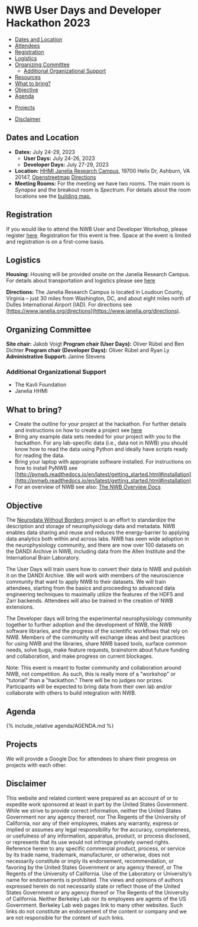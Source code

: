 # NWB User Days and Developer Hackathon 2023

[//]: # (  * [Report]&#40;#report&#41;)
  * [Dates and Location](#dates-and-location)
  * [Attendees](#attendees)
  * [Registration](#registration)
  * [Logistics](#logistics)
  * [Organizing Committee](#organizing-committee)
    * [Additional Organizational Support](#additional-organizational-support)
  * [Resources](#resources)
  * [What to bring?](#what-to-bring)
  * [Objective](#objective)
  * [Agenda](#agenda)

[//]: # (    * [User Days]&#40;#agenda-user-days&#41;)

[//]: # (    * [Developer Days]&#40;#agenda-developer-days&#41;)

[//]: # (    * [Calendar]&#40;#agenda-calendar&#41;)
  * [Projects](#projects)

[//]: # (     * [Creating a New Project]&#40;projects/README.md&#41;)
[//]: # (  * [Registrants]&#40;#registrants&#41;)
[//]: # (  * [Attending Remotely]&#40;#attending-remotely&#41;)
[//]: # (  * [Resources]&#40;#resources&#41;)
  * [Disclaimer](#disclaimer)

[//]: # (## Report)

[//]: # ()
[//]: # (The final report for the 15th NWB Developer Hackathon and User Days is now available:)

## Dates and Location

- **Dates:** July 24-29, 2023
  - **User Days:** July 24-26, 2023
  - **Developer Days:** July 27-29, 2023
- **Location:** [HHMI Janelia Research Campus](https://www.janelia.org/), 19700 Helix Dr, Ashburn, VA 20147,
  [Openstreetmap](https://www.openstreetmap.org/?mlat=39.0708&mlon=-77.4655#map=14/39.0708/-77.4655)
  [Directions](https://www.janelia.org/directions)
- **Meeting Rooms:** For the meeting we have two rooms. The main room is *Synapse* and the breakout room is *Spectrum*.
  For details about the room locations see the [building map.](travel/janelia_room_plan_for_6th_nwbn_hackathon.pdf)

## Registration

If you would like to attend the NWB User and Developer Workshop, please register 
[here](https://forms.gle/ZqgUKDCfcX9XT8AbA). Registration for this event is free. Space at the event is limited and 
registration is on a first-come basis.

## Logistics

**Housing:** Housing will be provided onsite on the Janelia Research Campus. For details about transportation and 
logistics please see [here](https://www.dropbox.com/s/i2540enmapap05o/Janelia%20travel%20logistics.pdf?dl=0)

[//]: # (**Travel:** Travel support is being provided by The Kavli Foundation. As housing will be onsite on the Janelia )

[//]: # (research campus, travel support is intended for flights &#40;not housing&#41;. Funds available to support attendee travel are limited! Travel arrangements must be pre-approved by the Foundation’s Executive Assistant. If you use the Kavli travel services &#40;recommended&#41; then please CC Stephanie Albin &#40;salbin@kavlifoundation.org&#41; to get approval for the travel cost. Also, if you are planing to book your own flights then please make sure to get PRE-APPROVAL from Stephanie Albin &#40;salbin at kavlifoundation.org&#41;. Please see the [Kavli reimbursement guidelines]&#40;travel/Kavli_Reimbursement_Guidelines.pdf&#41; for details. The traveler profile form is available [here]&#40;travel/CT_Traveler_Profile.docx&#41;.)

**Directions:** The Janelia Research Campus is located in Loudoun County, Virginia – just 30 miles from Washington, DC,
and about eight miles north of Dulles International Airport (IAD). For directions see
[https://www.janelia.org/directions](https://www.janelia.org/directions).


## Organizing Committee

**Site chair:** Jakob Voigt
**Program chair (User Days):**  Oliver Rübel and Ben Dichter
**Program chair (Developer Days):** Oliver Rübel and Ryan Ly
**Administrative Support:** Janine Stevens

### Additional Organizational Support

- The Kavli Foundation
- Janelia HHMI

[//]: # ()
[//]: # (## Resources)

[//]: # ()
[//]: # (### Talks)

[//]: # (The slides for the talks presented during the User Days are available [here.]&#40;https://drive.google.com/drive/folders/18oG1rRJpluXQJJQaH4xbz6u58LXPiZbI?usp=sharing&#41;)

[//]: # ()
[//]: # (### Code)

[//]: # ()
[//]: # (Ben Dichter's electrophysiology tutorial &#40;Day 1&#41;:)

[//]: # ()
[//]: # (* [python jupyter notebook]&#40;http://htmlpreview.github.io/?https://github.com/NeurodataWithoutBorders/nwb_hackathons/blob/master/HCK06_2019_Janelia/NWB_tutorial_2019_python.html&#41;)

[//]: # (* [matlab code]&#40;http://htmlpreview.github.io/?https://github.com/NeurodataWithoutBorders/nwb_hackathons/blob/master/HCK06_2019_Janelia/NWB_tutorial_2019_matlab.html&#41;)

[//]: # ()
[//]: # (Tom Davidson's 'early adopter experiences' talk &#40;Day 1&#41;:)

[//]: # ()
[//]: # (* [Repo containing notebooks in talk]&#40;https://github.com/LorenFrankLab/franklab-nwb-hack/tree/master/hackathon-6&#41;)

## What to bring?

* Create the outline for your project at the hackathon. For further details and instructions on how to create a project see [here](projects/README.md)
* Bring any example data sets needed for your project with you to the hackathon. For any lab-specific data (i.e., data not in NWB) you should know how to read the data using Python and ideally have scripts ready for reading the data.
* Bring your laptop with appropriate software installed. For instructions on how to install PyNWB see [http://pynwb.readthedocs.io/en/latest/getting_started.html#installation](http://pynwb.readthedocs.io/en/latest/getting_started.html#installation)
* For an overview of NWB see also: [The NWB Overview Docs](https://nwb-overview.readthedocs.io/en/latest/)

## Objective

The [Neurodata Without Borders](nwb.org) project is an effort to standardize the description and storage of neurophysiology
data and metadata. NWB enables data sharing and reuse and reduces the energy-barrier to applying data analytics both within
and across labs. NWB has seen wide adoption in the neurophysiology community, and there are now over 100 datasets on the
DANDI Archive in NWB, including data from the Allen Institute and the International Brain Laboratory.

The User Days will train users how to convert their data to NWB and publish it on the DANDI Archive. 
We will work with members of the neuroscience community that want to apply NWB to their datasets. We will train 
attendees, starting from the basics and proceeding to advanced data engineering techniques to maximally utilize the
features of the HDF5 and Zarr backends. Attendees will also be trained in the creation of NWB extensions.

The Developer days will bring the experimental neurophysiology community together to further adoption and the
development of NWB, the NWB software libraries, and the progress of the scientific workflows that rely on NWB. Members of
the community will exchange ideas and best practices for using NWB and the libraries, share NWB based tools, surface 
common needs, solve bugs, make feature requests, brainstorm about future funding and collaboration, and make progress 
on current blockages.

Note: This event is meant to foster community and collaboration around NWB, not competition. As such, this is really
more of a "workshop" or "tutorial" than a "hackathon." There will be no judges nor prizes. Participants will be expected
to bring data from their own lab and/or collaborate with others to build integration with NWB.

## Agenda

<!-- ORGANIZERS: please edit AGENDA.md -->

{% include_relative agenda/AGENDA.md %}

## Projects

We will provide a Google Doc for attendees to share their progress on projects with each other.

[//]: # ()
[//]: # (## Attending Remotely)

[//]: # ()
[//]: # (We are using Zoom for remote participation.There are multiple ways to join this meeting.)

[//]: # ()
[//]: # (1. Use the following link to Join the meeting from your desktop or cell: [https://hhmi.zoom.us/j/122156921]&#40;https://hhmi.zoom.us/j/122156921&#41; &#40;This will load the Zoom client and is recommended for the best audio quality!&#41;)

[//]: # ()
[//]: # (2. From a cell phone if you are not able to use the first link :)

[//]: # (US: **+19294362866,,122156921#** or **+16699006833,,122156921#**)

[//]: # ()
[//]: # (3. From a standard telephone : Dial&#40;for higher quality, dial a number based on your current location&#41;:)

[//]: # (US: +1 929 436 2866 or +1 669 900 6833 or 877 853 5257 &#40;Toll Free&#41; or 855 880 1246 &#40;Toll Free&#41;)

[//]: # (Meeting ID: 122 156 921  &#40;Find your local number: [https://zoom.us/u/acHwiXLxGC]&#40;https://zoom.us/u/acHwiXLxGC&#41;&#41;)

[//]: # ()
[//]: # (4. If you are in an HHMI conference room, use the touch panel to dial 2800. When prompted, type #122 156 921#)

## Disclaimer

This website and related content were prepared as an account of or to expedite work sponsored at least in part by 
the United States Government. While we strive to provide correct information, neither the United States Government 
nor any agency thereof, nor The Regents of the University of California, nor any of their employees, makes any 
warranty, express or implied  or assumes any legal responsibility for the accuracy, completeness, or usefulness of 
any information, apparatus, product, or process disclosed, or represents that its use would not infringe privately 
owned rights. Reference herein to any specific commercial product, process, or service by its trade name, trademark, 
manufacturer, or otherwise, does not necessarily constitute or imply its endorsement, recommendation, or favoring by 
the United States Government or any agency thereof, or The Regents of the University of California.  Use of the 
Laboratory or University’s name for endorsements is prohibited. The views and opinions of authors expressed herein 
do not necessarily state or reflect those of the United States Government or any agency thereof or The Regents of 
the University of California.  Neither Berkeley Lab nor its employees are agents of the US Government. Berkeley Lab 
web pages link to many other websites.  Such links do not constitute an endorsement of the content or company and we 
are not responsible for the content of such links.


